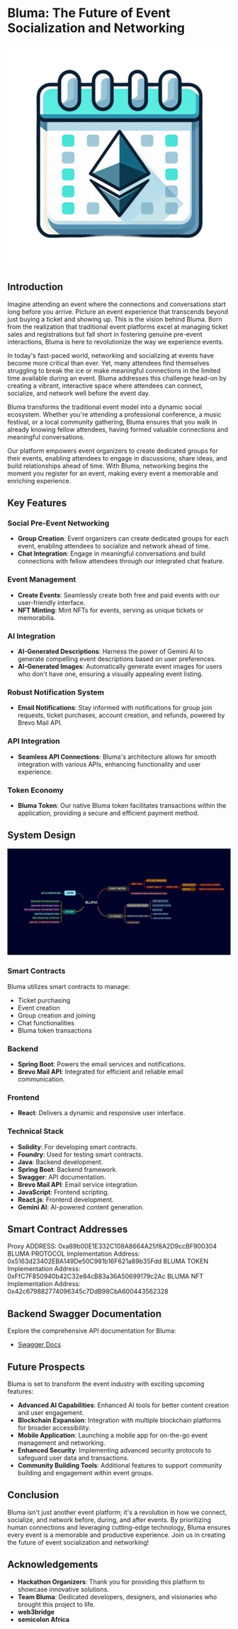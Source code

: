
# Bluma: The Future of Event Socialization and Networking

<img src="src/image/WhatsApp%20Image%202024-06-26%20at%2012.42.36%20AM.jpeg" alt="Bluma Logo" />


## Introduction

Imagine attending an event where the connections and conversations start long before you arrive. Picture an event experience that transcends beyond just buying a ticket and showing up. This is the vision behind Bluma. Born from the realization that traditional event platforms excel at managing ticket sales and registrations but fall short in fostering genuine pre-event interactions, Bluma is here to revolutionize the way we experience events.

In today's fast-paced world, networking and socializing at events have become more critical than ever. Yet, many attendees find themselves struggling to break the ice or make meaningful connections in the limited time available during an event. Bluma addresses this challenge head-on by creating a vibrant, interactive space where attendees can connect, socialize, and network well before the event day.

Bluma transforms the traditional event model into a dynamic social ecosystem. Whether you're attending a professional conference, a music festival, or a local community gathering, Bluma ensures that you walk in already knowing fellow attendees, having formed valuable connections and meaningful conversations.

Our platform empowers event organizers to create dedicated groups for their events, enabling attendees to engage in discussions, share ideas, and build relationships ahead of time. With Bluma, networking begins the moment you register for an event, making every event a memorable and enriching experience.



## Key Features

### Social Pre-Event Networking
- **Group Creation**: Event organizers can create dedicated groups for each event, enabling attendees to socialize and network ahead of time.
- **Chat Integration**: Engage in meaningful conversations and build connections with fellow attendees through our integrated chat feature.

### Event Management
- **Create Events**: Seamlessly create both free and paid events with our user-friendly interface.
- **NFT Minting**: Mint NFTs for events, serving as unique tickets or memorabilia.

### AI Integration
- **AI-Generated Descriptions**: Harness the power of Gemini AI to generate compelling event descriptions based on user preferences.
- **AI-Generated Images**: Automatically generate event images for users who don't have one, ensuring a visually appealing event listing.

### Robust Notification System
- **Email Notifications**: Stay informed with notifications for group join requests, ticket purchases, account creation, and refunds, powered by Brevo Mail API.

### API Integration
- **Seamless API Connections**: Bluma's architecture allows for smooth integration with various APIs, enhancing functionality and user experience.

### Token Economy
- **Bluma Token**: Our native Bluma token facilitates transactions within the application, providing a secure and efficient payment method.

## System Design

<img src="src/image/Screenshot from 2024-06-27 21-03-26.png" alt="Bluma Logo" />


### Smart Contracts
Bluma utilizes smart contracts to manage:
- Ticket purchasing
- Event creation
- Group creation and joining
- Chat functionalities
- Bluma token transactions

### Backend
- **Spring Boot**: Powers the email services and notifications.
- **Brevo Mail API**: Integrated for efficient and reliable email communication.

### Frontend
- **React**: Delivers a dynamic and responsive user interface.

### Technical Stack
- **Solidity**: For developing smart contracts.
- **Foundry**: Used for testing smart contracts.
- **Java**: Backend development.
- **Spring Boot**: Backend framework.
- **Swagger**: API documentation.
- **Brevo Mail API**: Email service integration.
- **JavaScript**: Frontend scripting.
- **React.js**: Frontend development.
- **Gemini AI**: AI-powered content generation.

## Smart Contract Addresses

  Proxy ADDRESS: 0xa89b00E1E332C108A8664A25f8A2D9ccBF900304
  BLUMA PROTOCOL Implementation Address: 0x5163d23402EBA149De50C981b16F621a89b35Fdd
  BLUMA TOKEN Implementation Address: 0xFfC7F850940b42C32e84cB83a36A50699179c2Ac
  BLUMA NFT Implementation Address: 0x42c679882774096345c7DdB98CbA600443562328
## Backend Swagger Documentation
Explore the comprehensive API documentation for Bluma:
- [Swagger Docs](https://bluma-protocol-backend-zc9u.onrender.com/swagger-ui/index.html#)

## Future Prospects

Bluma is set to transform the event industry with exciting upcoming features:
- **Advanced AI Capabilities**: Enhanced AI tools for better content creation and user engagement.
- **Blockchain Expansion**: Integration with multiple blockchain platforms for broader accessibility.
- **Mobile Application**: Launching a mobile app for on-the-go event management and networking.
- **Enhanced Security**: Implementing advanced security protocols to safeguard user data and transactions.
- **Community Building Tools**: Additional features to support community building and engagement within event groups.

## Conclusion

Bluma isn't just another event platform; it's a revolution in how we connect, socialize, and network before, during, and after events. By prioritizing human connections and leveraging cutting-edge technology, Bluma ensures every event is a memorable and productive experience. Join us in creating the future of event socialization and networking!

## Acknowledgements

- **Hackathon Organizers**: Thank you for providing this platform to showcase innovative solutions.
- **Team Bluma**: Dedicated developers, designers, and visionaries who brought this project to life.
- **web3bridge**
- **semicolon Africa** 

